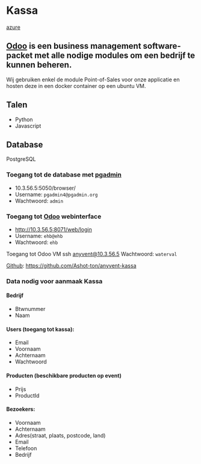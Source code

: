 # Kassa
[azure](https://dev.azure.com/anyvent/Kassa)

## [Odoo](https://www.odoo.com) is een business management software-packet met alle nodige modules om een bedrijf te kunnen beheren.

Wij gebruiken enkel de module Point-of-Sales voor onze applicatie en hosten deze in een docker container op een ubuntu VM.

## Talen
- Python
- Javascript

## Database
PostgreSQL

### Toegang tot de database met [pgadmin](10.3.56.5:5050/browser/)
- 10.3.56.5:5050/browser/
- Username: `pgadmin4@pgadmin.org`
- Wachtwoord: `admin`

### Toegang tot [Odoo](http://10.3.56.5:8071/web/login) webinterface
- http://10.3.56.5:8071/web/login
- Username: `ehb@ehb`
- Wachtwoord: `ehb`

Toegang tot Odoo VM
ssh anyvent@10.3.56.5
Wachtwoord: `waterval`

[Github](https://github.com/Ashot-ton/anyvent-kassa): https://github.com/Ashot-ton/anyvent-kassa

### Data nodig voor aanmaak Kassa

#### Bedrijf
- Btwnummer
- Naam

#### Users (toegang tot kassa):
- Email
- Voornaam
- Achternaam
- Wachtwoord


#### Producten (beschikbare producten op event)
- Prijs
- ProductId

#### Bezoekers:
- Voornaam
- Achternaam
- Adres(straat, plaats, postcode, land)
- Email
- Telefoon
- Bedrijf
